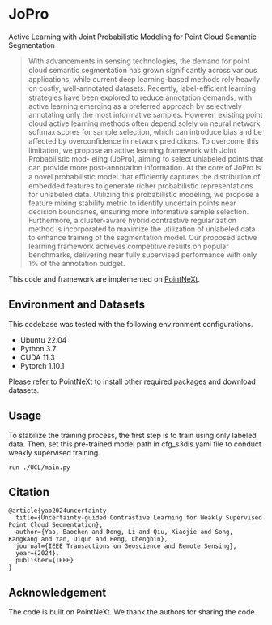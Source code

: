 # JoPro
Active Learning with Joint Probabilistic Modeling for Point Cloud Semantic Segmentation

> With advancements in sensing technologies, the demand for point cloud semantic segmentation has grown signiﬁcantly across various applications, while current deep learning-based methods rely heavily on costly, well-annotated datasets. Recently, label-eﬃcient learning strategies have been explored to reduce annotation demands, with active learning emerging as a preferred approach by selectively annotating only the most informative samples. However, existing point cloud active learning methods often depend solely on neural network softmax scores for sample selection, which can introduce bias and be aﬀected by overconﬁdence in network predictions. To overcome this limitation, we propose an active learning framework with Joint Probabilistic mod-
eling (JoPro), aiming to select unlabeled points that can provide more post-annotation information. At the core of JoPro is a novel probabilistic model that eﬃciently captures the distribution of embedded features to generate richer probabilistic representations for unlabeled data. Utilizing this probabilistic modeling, we propose a feature mixing stability metric to identify uncertain points near decision boundaries, ensuring more informative sample selection. Furthermore, a cluster-aware hybrid contrastive regularization method is incorporated to maximize the utilization of unlabeled data to enhance training of the segmentation model. Our proposed active learning framework achieves competitive results on popular benchmarks, delivering near fully supervised performance with only 1% of the annotation budget.

This code and framework are  implemented on [PointNeXt](https://github.com/guochengqian/PointNeXt).

## Environment and Datasets
This codebase was tested with the following environment configurations.

* Ubuntu 22.04
* Python 3.7
* CUDA 11.3
* Pytorch 1.10.1

Please refer to PointNeXt to install other required packages and download datasets.

## Usage
To stabilize the training process, the first step is to train using only labeled data. Then, set this pre-trained model path in cfg_s3dis.yaml file to conduct weakly supervised training.
````
run ./UCL/main.py
````

## Citation
````
@article{yao2024uncertainty,
  title={Uncertainty-guided Contrastive Learning for Weakly Supervised Point Cloud Segmentation},
  author={Yao, Baochen and Dong, Li and Qiu, Xiaojie and Song, Kangkang and Yan, Diqun and Peng, Chengbin},
  journal={IEEE Transactions on Geoscience and Remote Sensing},
  year={2024},
  publisher={IEEE}
}
````


## Acknowledgement
The code is built on PointNeXt. We thank the authors for sharing the code.
